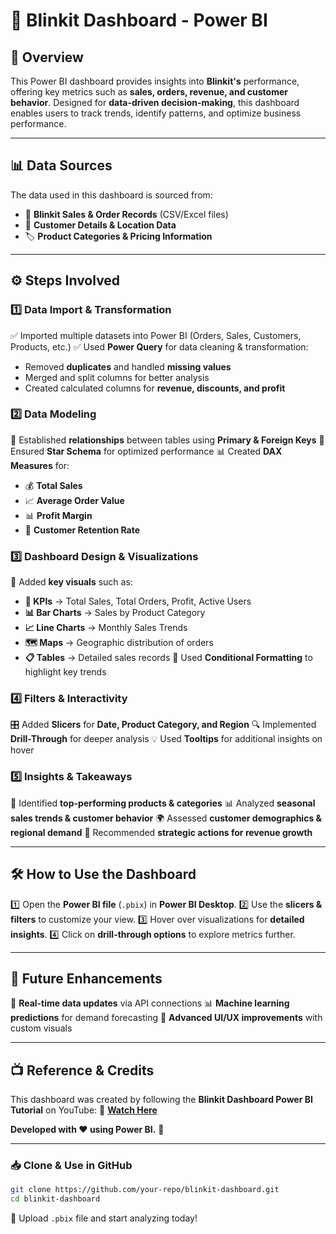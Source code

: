 # 🚀 Blinkit Dashboard - Power BI


## 📌 Overview
This Power BI dashboard provides insights into **Blinkit's** performance, offering key metrics such as **sales, orders, revenue, and customer behavior**. Designed for **data-driven decision-making**, this dashboard enables users to track trends, identify patterns, and optimize business performance.

---

## 📊 Data Sources
The data used in this dashboard is sourced from:
- 📂 **Blinkit Sales & Order Records** (CSV/Excel files)
- 📍 **Customer Details & Location Data**
- 🏷 **Product Categories & Pricing Information**

---

## ⚙️ Steps Involved

### 1️⃣ **Data Import & Transformation**
✅ Imported multiple datasets into Power BI (Orders, Sales, Customers, Products, etc.)
✅ Used **Power Query** for data cleaning & transformation:
   - Removed **duplicates** and handled **missing values**
   - Merged and split columns for better analysis
   - Created calculated columns for **revenue, discounts, and profit**

### 2️⃣ **Data Modeling**
🔗 Established **relationships** between tables using **Primary & Foreign Keys**
📐 Ensured **Star Schema** for optimized performance
📊 Created **DAX Measures** for:
   - 💰 **Total Sales**
   - 📈 **Average Order Value**
   - 📊 **Profit Margin**
   - 👥 **Customer Retention Rate**

### 3️⃣ **Dashboard Design & Visualizations**
🎯 Added **key visuals** such as:
   - **📌 KPIs** → Total Sales, Total Orders, Profit, Active Users
   - **📊 Bar Charts** → Sales by Product Category
   - **📈 Line Charts** → Monthly Sales Trends
   - **🗺 Maps** → Geographic distribution of orders
   - **📋 Tables** → Detailed sales records
🎨 Used **Conditional Formatting** to highlight key trends

### 4️⃣ **Filters & Interactivity**
🎛 Added **Slicers** for **Date, Product Category, and Region**
🔍 Implemented **Drill-Through** for deeper analysis
💡 Used **Tooltips** for additional insights on hover

### 5️⃣ **Insights & Takeaways**
📌 Identified **top-performing products & categories**
📊 Analyzed **seasonal sales trends & customer behavior**
🌍 Assessed **customer demographics & regional demand**
🚀 Recommended **strategic actions for revenue growth**

---

## 🛠 How to Use the Dashboard
1️⃣ Open the **Power BI file** (`.pbix`) in **Power BI Desktop**.
2️⃣ Use the **slicers & filters** to customize your view.
3️⃣ Hover over visualizations for **detailed insights**.
4️⃣ Click on **drill-through options** to explore metrics further.

---

## 🔮 Future Enhancements
🔗 **Real-time data updates** via API connections
📊 **Machine learning predictions** for demand forecasting
🎨 **Advanced UI/UX improvements** with custom visuals

---

## 📺 Reference & Credits
This dashboard was created by following the **Blinkit Dashboard Power BI Tutorial** on YouTube:
🎥 **[Watch Here](https://www.youtube.com/watch?v=mmxVCFceQgU)**

**Developed with ❤️ using Power BI.** 🚀

---

### 📥 Clone & Use in GitHub
```bash
git clone https://github.com/your-repo/blinkit-dashboard.git
cd blinkit-dashboard
```

📂 Upload `.pbix` file and start analyzing today!

